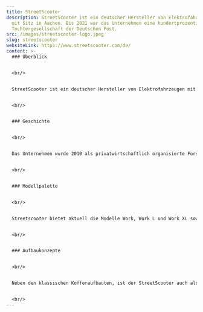 ```yaml
---
title: StreetScooter
description: StreetScooter ist ein deutscher Hersteller von Elektrofahrzeugen
  mit Sitz in Aachen. Bis 2021 war das Unternehmen eine hundertprozentige
  Tochtergesellschaft der Deutschen Post.
src: /images/streetscooter-logo.jpeg
slug: streetscooter
websiteLink: https://www.streetscooter.com/de/
content: >-
  ### Überblick 


  <br/>


  StreetScooter ist ein deutscher Hersteller von Elektrofahrzeugen mit Sitz in Aachen. Bis 2021 war das Unternehmen eine hundertprozentige Tochtergesellschaft der Deutschen Post. Neben Elektro-Transportern produziert das Unternehmen auch Lastenräder für den Einsatz im urbanen Umfeld. 


  <br/>


  ### Geschichte 


  <br/>


  Das Unternehmen wurde 2010 als privatwirtschaftlich organisierte Forschungsinitiative an der RWTH Aachen gegründet die zusammen mit 80 mittelständischen Unternehmen und zahlreichen Forschungseinrichtungen ein günstiges Elektrofahrzeug für den Kurzstreckenverkehr entwickeln wollte. Im Folgejahr wurde der erste Prototyp COMPACT auf der IAA in Frankfurt vorgestellt. Ein weiteres Jahr später folgte die Vorstellung des Nutzfahrzeuge-Prototyp WORK. Im Jahr 2013 wurden Vorserien-Tests durchgeführt und die Betriebserlaubnis erteilt. Zwei Jahre später startete die Serienproduktion der bekannten Post-Fahrzeuge. 2017 begann das Unternehmen mit dem Drittkunden-Vertrieb. 2018 startete das Aachener Unternehmen mit der Serienproduktion des neuen Modell Work XL. Eine weitere Neuausrichtung des Unternehmens brachte die Fokussierung auf die Belieferung der DHL. 


  <br/>


  ### Modellpalette 


  <br/>


  Streetscooter bietet aktuell die Modelle Work, Work L und Work XL sowie die Lastenräder Work Bike und Work Trike an. Der Work ist gekennzeichnet durch den Standard-Kofferaufbau. Die größere Version Work L verfügt über einen höheren und längeren Koffer. Der Work XL ist mit einem begehbaren Koffer ausgestattet und wird vor allem bei DHL eingesetzt. 


  <br/>


  ### Aufbaukonzepte 


  <br/>


  Neben den klassischen Kofferaufbauten, ist der StreetScooter auch als Kipper oder Pritsche verfügbar. Ebenso ist der Launch der Aufbauvariante Gigabox für 2021 geplant gewesen. Dabei handelt es sich um eine Sonderausstattung für die Deutsche Post. 


  <br/>
---
```

